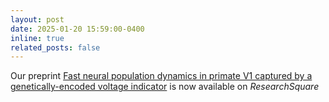 ```yaml
---
layout: post
date: 2025-01-20 15:59:00-0400
inline: true
related_posts: false
---
```


Our preprint [Fast neural population dynamics in primate V1 captured by a genetically-encoded voltage indicator](https://www.researchsquare.com/article/rs-5851261/v1) is now available on *ResearchSquare*
